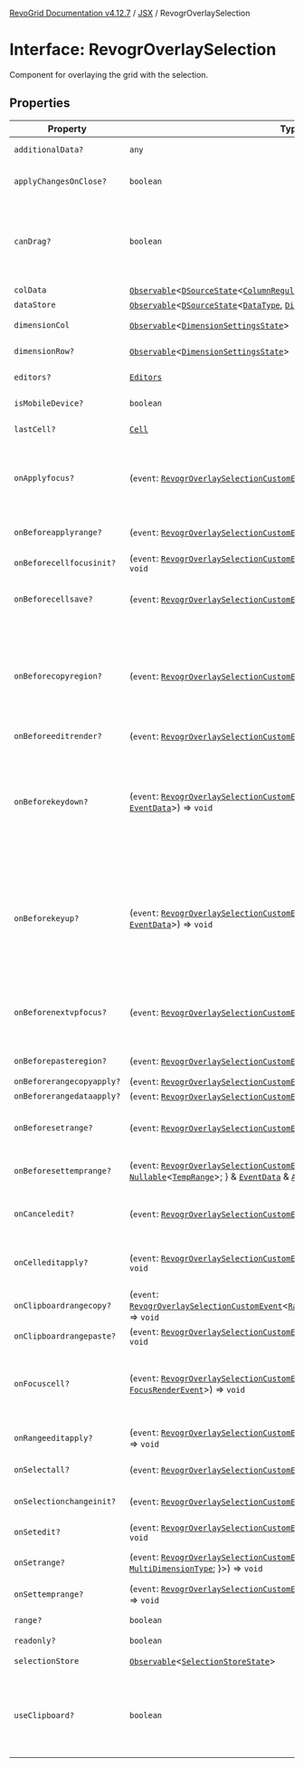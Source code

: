 [RevoGrid Documentation v4.12.7](README.md) / [JSX](Namespace.JSX.md) / RevogrOverlaySelection

# Interface: RevogrOverlaySelection

Component for overlaying the grid with the selection.

## Properties

| Property | Type | Description | Defined in |
| ------ | ------ | ------ | ------ |
| `additionalData?` | `any` | Additional data to pass to renderer. | [src/components.d.ts:2029](https://github.com/revolist/revogrid/blob/435ff99a088c5c293d22eb08cc3e448f60f4eb56/src/components.d.ts#L2029) |
| `applyChangesOnClose?` | `boolean` | If true applys changes when cell closes if not Escape. | [src/components.d.ts:2033](https://github.com/revolist/revogrid/blob/435ff99a088c5c293d22eb08cc3e448f60f4eb56/src/components.d.ts#L2033) |
| `canDrag?` | `boolean` | Enable revogr-order-editor component (read more in revogr-order-editor component). Allows D&D. | [src/components.d.ts:2037](https://github.com/revolist/revogrid/blob/435ff99a088c5c293d22eb08cc3e448f60f4eb56/src/components.d.ts#L2037) |
| `colData` | [`Observable`](TypeAlias.Observable.md)\<[`DSourceState`](TypeAlias.DSourceState.md)\<[`ColumnRegular`](Interface.ColumnRegular.md), [`DimensionCols`](TypeAlias.DimensionCols.md)\>\> | Column data store. | [src/components.d.ts:2041](https://github.com/revolist/revogrid/blob/435ff99a088c5c293d22eb08cc3e448f60f4eb56/src/components.d.ts#L2041) |
| `dataStore` | [`Observable`](TypeAlias.Observable.md)\<[`DSourceState`](TypeAlias.DSourceState.md)\<[`DataType`](TypeAlias.DataType.md), [`DimensionRows`](TypeAlias.DimensionRows.md)\>\> | Row data store. | [src/components.d.ts:2045](https://github.com/revolist/revogrid/blob/435ff99a088c5c293d22eb08cc3e448f60f4eb56/src/components.d.ts#L2045) |
| `dimensionCol` | [`Observable`](TypeAlias.Observable.md)\<[`DimensionSettingsState`](Interface.DimensionSettingsState.md)\> | Dimension settings X. | [src/components.d.ts:2049](https://github.com/revolist/revogrid/blob/435ff99a088c5c293d22eb08cc3e448f60f4eb56/src/components.d.ts#L2049) |
| `dimensionRow?` | [`Observable`](TypeAlias.Observable.md)\<[`DimensionSettingsState`](Interface.DimensionSettingsState.md)\> | Dimension settings Y. | [src/components.d.ts:2053](https://github.com/revolist/revogrid/blob/435ff99a088c5c293d22eb08cc3e448f60f4eb56/src/components.d.ts#L2053) |
| `editors?` | [`Editors`](TypeAlias.Editors.md) | Custom editors register. | [src/components.d.ts:2057](https://github.com/revolist/revogrid/blob/435ff99a088c5c293d22eb08cc3e448f60f4eb56/src/components.d.ts#L2057) |
| `isMobileDevice?` | `boolean` | Is mobile view mode. | [src/components.d.ts:2061](https://github.com/revolist/revogrid/blob/435ff99a088c5c293d22eb08cc3e448f60f4eb56/src/components.d.ts#L2061) |
| `lastCell?` | [`Cell`](Interface.Cell.md) | Last real coordinates positions + 1. | [src/components.d.ts:2065](https://github.com/revolist/revogrid/blob/435ff99a088c5c293d22eb08cc3e448f60f4eb56/src/components.d.ts#L2065) |
| `onApplyfocus?` | (`event`: [`RevogrOverlaySelectionCustomEvent`](Interface.RevogrOverlaySelectionCustomEvent.md)\<[`FocusRenderEvent`](Interface.FocusRenderEvent.md)\>) => `void` | Before cell get focused. To prevent the default behavior of applying the edit data, you can call `e.preventDefault()`. | [src/components.d.ts:2069](https://github.com/revolist/revogrid/blob/435ff99a088c5c293d22eb08cc3e448f60f4eb56/src/components.d.ts#L2069) |
| `onBeforeapplyrange?` | (`event`: [`RevogrOverlaySelectionCustomEvent`](Interface.RevogrOverlaySelectionCustomEvent.md)\<[`FocusRenderEvent`](Interface.FocusRenderEvent.md)\>) => `void` | Before range applied. First step in triggerRangeEvent. | [src/components.d.ts:2073](https://github.com/revolist/revogrid/blob/435ff99a088c5c293d22eb08cc3e448f60f4eb56/src/components.d.ts#L2073) |
| `onBeforecellfocusinit?` | (`event`: [`RevogrOverlaySelectionCustomEvent`](Interface.RevogrOverlaySelectionCustomEvent.md)\<[`BeforeSaveDataDetails`](Interface.BeforeSaveDataDetails.md)\>) => `void` | Before cell focus. | [src/components.d.ts:2077](https://github.com/revolist/revogrid/blob/435ff99a088c5c293d22eb08cc3e448f60f4eb56/src/components.d.ts#L2077) |
| `onBeforecellsave?` | (`event`: [`RevogrOverlaySelectionCustomEvent`](Interface.RevogrOverlaySelectionCustomEvent.md)\<`any`\>) => `void` | Runs before cell save. Can be used to override or cancel original save. | [src/components.d.ts:2081](https://github.com/revolist/revogrid/blob/435ff99a088c5c293d22eb08cc3e448f60f4eb56/src/components.d.ts#L2081) |
| `onBeforecopyregion?` | (`event`: [`RevogrOverlaySelectionCustomEvent`](Interface.RevogrOverlaySelectionCustomEvent.md)\<`any`\>) => `void` | Before clipboard copy happened. Validate data before copy. To prevent the default behavior of editing data and use your own implementation, call `e.preventDefault()`. | [src/components.d.ts:2085](https://github.com/revolist/revogrid/blob/435ff99a088c5c293d22eb08cc3e448f60f4eb56/src/components.d.ts#L2085) |
| `onBeforeeditrender?` | (`event`: [`RevogrOverlaySelectionCustomEvent`](Interface.RevogrOverlaySelectionCustomEvent.md)\<[`FocusRenderEvent`](Interface.FocusRenderEvent.md)\>) => `void` | Before editor render. | [src/components.d.ts:2089](https://github.com/revolist/revogrid/blob/435ff99a088c5c293d22eb08cc3e448f60f4eb56/src/components.d.ts#L2089) |
| `onBeforekeydown?` | (`event`: [`RevogrOverlaySelectionCustomEvent`](Interface.RevogrOverlaySelectionCustomEvent.md)\<\{ `original`: `KeyboardEvent`; \} & [`EventData`](TypeAlias.EventData.md)\>) => `void` | Before key up event proxy, used to prevent key up trigger. If you have some custom behaviour event, use this event to check if it wasn't processed by internal logic. Call preventDefault(). | [src/components.d.ts:2093](https://github.com/revolist/revogrid/blob/435ff99a088c5c293d22eb08cc3e448f60f4eb56/src/components.d.ts#L2093) |
| `onBeforekeyup?` | (`event`: [`RevogrOverlaySelectionCustomEvent`](Interface.RevogrOverlaySelectionCustomEvent.md)\<\{ `original`: `KeyboardEvent`; \} & [`EventData`](TypeAlias.EventData.md)\>) => `void` | Before key down event proxy, used to prevent key down trigger. If you have some custom behaviour event, use this event to check if it wasn't processed by internal logic. Call preventDefault(). | [src/components.d.ts:2097](https://github.com/revolist/revogrid/blob/435ff99a088c5c293d22eb08cc3e448f60f4eb56/src/components.d.ts#L2097) |
| `onBeforenextvpfocus?` | (`event`: [`RevogrOverlaySelectionCustomEvent`](Interface.RevogrOverlaySelectionCustomEvent.md)\<[`Cell`](Interface.Cell.md)\>) => `void` | Fired when change of viewport happens. Usually when we switch between pinned regions. | [src/components.d.ts:2101](https://github.com/revolist/revogrid/blob/435ff99a088c5c293d22eb08cc3e448f60f4eb56/src/components.d.ts#L2101) |
| `onBeforepasteregion?` | (`event`: [`RevogrOverlaySelectionCustomEvent`](Interface.RevogrOverlaySelectionCustomEvent.md)\<`any`\>) => `void` | Before region paste happened. | [src/components.d.ts:2105](https://github.com/revolist/revogrid/blob/435ff99a088c5c293d22eb08cc3e448f60f4eb56/src/components.d.ts#L2105) |
| `onBeforerangecopyapply?` | (`event`: [`RevogrOverlaySelectionCustomEvent`](Interface.RevogrOverlaySelectionCustomEvent.md)\<[`ChangedRange`](TypeAlias.ChangedRange.md)\>) => `void` | Before range copy. | [src/components.d.ts:2109](https://github.com/revolist/revogrid/blob/435ff99a088c5c293d22eb08cc3e448f60f4eb56/src/components.d.ts#L2109) |
| `onBeforerangedataapply?` | (`event`: [`RevogrOverlaySelectionCustomEvent`](Interface.RevogrOverlaySelectionCustomEvent.md)\<[`FocusRenderEvent`](Interface.FocusRenderEvent.md)\>) => `void` | Range data apply. | [src/components.d.ts:2113](https://github.com/revolist/revogrid/blob/435ff99a088c5c293d22eb08cc3e448f60f4eb56/src/components.d.ts#L2113) |
| `onBeforesetrange?` | (`event`: [`RevogrOverlaySelectionCustomEvent`](Interface.RevogrOverlaySelectionCustomEvent.md)\<`any`\>) => `void` | Before range selection applied. Second step in triggerRangeEvent. | [src/components.d.ts:2117](https://github.com/revolist/revogrid/blob/435ff99a088c5c293d22eb08cc3e448f60f4eb56/src/components.d.ts#L2117) |
| `onBeforesettemprange?` | (`event`: [`RevogrOverlaySelectionCustomEvent`](Interface.RevogrOverlaySelectionCustomEvent.md)\<\{ `tempRange`: `null` \| [`Nullable`](TypeAlias.Nullable.md)\<[`TempRange`](TypeAlias.TempRange.md)\>; \} & [`EventData`](TypeAlias.EventData.md) & [`AllDimensionType`](Interface.AllDimensionType.md)\>) => `void` | Before set temp range area during autofill. | [src/components.d.ts:2121](https://github.com/revolist/revogrid/blob/435ff99a088c5c293d22eb08cc3e448f60f4eb56/src/components.d.ts#L2121) |
| `onCanceledit?` | (`event`: [`RevogrOverlaySelectionCustomEvent`](Interface.RevogrOverlaySelectionCustomEvent.md)\<`any`\>) => `void` | Cancel edit. Used for editors support when editor close requested. | [src/components.d.ts:2125](https://github.com/revolist/revogrid/blob/435ff99a088c5c293d22eb08cc3e448f60f4eb56/src/components.d.ts#L2125) |
| `onCelleditapply?` | (`event`: [`RevogrOverlaySelectionCustomEvent`](Interface.RevogrOverlaySelectionCustomEvent.md)\<[`BeforeSaveDataDetails`](Interface.BeforeSaveDataDetails.md)\>) => `void` | Cell edit apply to the data source. Triggers datasource edit on the root level. | [src/components.d.ts:2129](https://github.com/revolist/revogrid/blob/435ff99a088c5c293d22eb08cc3e448f60f4eb56/src/components.d.ts#L2129) |
| `onClipboardrangecopy?` | (`event`: [`RevogrOverlaySelectionCustomEvent`](Interface.RevogrOverlaySelectionCustomEvent.md)\<[`RangeClipboardCopyEventProps`](Interface.RangeClipboardCopyEventProps.md)\<`any`\>\>) => `void` | Range copy. | [src/components.d.ts:2133](https://github.com/revolist/revogrid/blob/435ff99a088c5c293d22eb08cc3e448f60f4eb56/src/components.d.ts#L2133) |
| `onClipboardrangepaste?` | (`event`: [`RevogrOverlaySelectionCustomEvent`](Interface.RevogrOverlaySelectionCustomEvent.md)\<[`RangeClipboardPasteEvent`](Interface.RangeClipboardPasteEvent.md)\>) => `void` | Range paste event. | [src/components.d.ts:2137](https://github.com/revolist/revogrid/blob/435ff99a088c5c293d22eb08cc3e448f60f4eb56/src/components.d.ts#L2137) |
| `onFocuscell?` | (`event`: [`RevogrOverlaySelectionCustomEvent`](Interface.RevogrOverlaySelectionCustomEvent.md)\<[`ApplyFocusEvent`](Interface.ApplyFocusEvent.md) & [`FocusRenderEvent`](Interface.FocusRenderEvent.md)\>) => `void` | Cell get focused. To prevent the default behavior of applying the edit data, you can call `e.preventDefault()`. | [src/components.d.ts:2141](https://github.com/revolist/revogrid/blob/435ff99a088c5c293d22eb08cc3e448f60f4eb56/src/components.d.ts#L2141) |
| `onRangeeditapply?` | (`event`: [`RevogrOverlaySelectionCustomEvent`](Interface.RevogrOverlaySelectionCustomEvent.md)\<[`BeforeRangeSaveDataDetails`](TypeAlias.BeforeRangeSaveDataDetails.md)\>) => `void` | Range data apply. Triggers datasource edit on the root level. | [src/components.d.ts:2145](https://github.com/revolist/revogrid/blob/435ff99a088c5c293d22eb08cc3e448f60f4eb56/src/components.d.ts#L2145) |
| `onSelectall?` | (`event`: [`RevogrOverlaySelectionCustomEvent`](Interface.RevogrOverlaySelectionCustomEvent.md)\<`any`\>) => `void` | Select all cells from keyboard. | [src/components.d.ts:2149](https://github.com/revolist/revogrid/blob/435ff99a088c5c293d22eb08cc3e448f60f4eb56/src/components.d.ts#L2149) |
| `onSelectionchangeinit?` | (`event`: [`RevogrOverlaySelectionCustomEvent`](Interface.RevogrOverlaySelectionCustomEvent.md)\<[`ChangedRange`](TypeAlias.ChangedRange.md)\>) => `void` | Autofill data in range. First step in applyRangeWithData | [src/components.d.ts:2153](https://github.com/revolist/revogrid/blob/435ff99a088c5c293d22eb08cc3e448f60f4eb56/src/components.d.ts#L2153) |
| `onSetedit?` | (`event`: [`RevogrOverlaySelectionCustomEvent`](Interface.RevogrOverlaySelectionCustomEvent.md)\<[`BeforeSaveDataDetails`](Interface.BeforeSaveDataDetails.md)\>) => `void` | Set edit cell. | [src/components.d.ts:2157](https://github.com/revolist/revogrid/blob/435ff99a088c5c293d22eb08cc3e448f60f4eb56/src/components.d.ts#L2157) |
| `onSetrange?` | (`event`: [`RevogrOverlaySelectionCustomEvent`](Interface.RevogrOverlaySelectionCustomEvent.md)\<[`RangeArea`](TypeAlias.RangeArea.md) & \{ `type`: [`MultiDimensionType`](TypeAlias.MultiDimensionType.md); \}\>) => `void` | Set range. Third step in triggerRangeEvent. | [src/components.d.ts:2161](https://github.com/revolist/revogrid/blob/435ff99a088c5c293d22eb08cc3e448f60f4eb56/src/components.d.ts#L2161) |
| `onSettemprange?` | (`event`: [`RevogrOverlaySelectionCustomEvent`](Interface.RevogrOverlaySelectionCustomEvent.md)\<`null` \| [`Nullable`](TypeAlias.Nullable.md)\<[`TempRange`](TypeAlias.TempRange.md)\>\>) => `void` | Set temp range area during autofill. | [src/components.d.ts:2165](https://github.com/revolist/revogrid/blob/435ff99a088c5c293d22eb08cc3e448f60f4eb56/src/components.d.ts#L2165) |
| `range?` | `boolean` | Range selection allowed. | [src/components.d.ts:2169](https://github.com/revolist/revogrid/blob/435ff99a088c5c293d22eb08cc3e448f60f4eb56/src/components.d.ts#L2169) |
| `readonly?` | `boolean` | Readonly mode. | [src/components.d.ts:2173](https://github.com/revolist/revogrid/blob/435ff99a088c5c293d22eb08cc3e448f60f4eb56/src/components.d.ts#L2173) |
| `selectionStore` | [`Observable`](TypeAlias.Observable.md)\<[`SelectionStoreState`](TypeAlias.SelectionStoreState.md)\> | Selection, range, focus. | [src/components.d.ts:2177](https://github.com/revolist/revogrid/blob/435ff99a088c5c293d22eb08cc3e448f60f4eb56/src/components.d.ts#L2177) |
| `useClipboard?` | `boolean` | Enable revogr-clipboard component (read more in revogr-clipboard component). Allows copy/paste. | [src/components.d.ts:2181](https://github.com/revolist/revogrid/blob/435ff99a088c5c293d22eb08cc3e448f60f4eb56/src/components.d.ts#L2181) |
